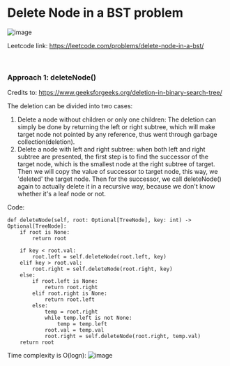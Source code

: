 # Delete Node in a BST problem
![image](https://user-images.githubusercontent.com/25105806/205228565-8b68d248-8413-4a4c-a2a1-e41e818b34f6.png)

Leetcode link: https://leetcode.com/problems/delete-node-in-a-bst/

<br />

### Approach 1: deleteNode()

Credits to: https://www.geeksforgeeks.org/deletion-in-binary-search-tree/

The deletion can be divided into two cases:
1. Delete a node without children or only one children: The deletion can simply be done by returning the left or right subtree, which will make target node not pointed by any reference, thus went through garbage collection(deletion). 
2. Delete a node with left and right subtree: when both left and right subtree are presented, the first step is to find the successor of the target node, which is the smallest node at the right subtree of target. Then we will copy the value of successor to target node, this way, we 'deleted' the target node. Then for the successor, we call deleteNode() again to actually delete it in a recursive way, because we don't know whether it's a leaf node or not.

Code: 
```python3
def deleteNode(self, root: Optional[TreeNode], key: int) -> Optional[TreeNode]:
	if root is None:
		return root

	if key < root.val:
		root.left = self.deleteNode(root.left, key)
	elif key > root.val:
		root.right = self.deleteNode(root.right, key)
	else:
		if root.left is None:
			return root.right
		elif root.right is None:
			return root.left
		else:
			temp = root.right
			while temp.left is not None:
				temp = temp.left
			root.val = temp.val
			root.right = self.deleteNode(root.right, temp.val)
	return root
```

Time complexity is O(logn):
![image](https://user-images.githubusercontent.com/25105806/205229985-4f700cb0-9fad-4854-af58-7ce2dca25b4d.png)

